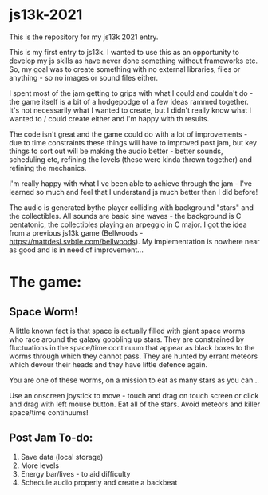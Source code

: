 # js13k-2021

This is the repository for my js13k 2021 entry.

This is my first entry to js13k. I wanted to use this as an opportunity to develop my js skills as have never done something without frameworks etc. So, my goal was to create something with no external libraries, files or anything - so no images or sound files either.

I spent most of the jam getting to grips with what I could and couldn't do - the game itself is a bit of a hodgepodge of a few ideas rammed together. It's not necessarily what I wanted to create, but I didn't really know what I wanted to / could create either and I'm happy with th results.

The code isn't great and the game could do with a lot of improvements - due to time constraints these things will have to improved post jam, but key things to sort out will be making the audio better - better sounds, scheduling etc, refining the levels (these were kinda thrown together) and refining the mechanics.

I'm really happy with what I've been able to achieve through the jam - I've learned so much and feel that I understand js much better than I did before!

The audio is generated bythe player colliding with background "stars" and the collectibles. All sounds are basic sine waves - the background is C pentatonic, the collectibles playing an arpeggio in C major. I got the idea from a previous js13k game (Bellwoods - https://mattdesl.svbtle.com/bellwoods). My implementation is nowhere near as good and is in need of improvement...

# The game:

## Space Worm!

A little known fact is that space is actually filled with giant space worms who race around the galaxy gobbling up stars. They are constrained by fluctuations in the space/time continuum that appear as black boxes to the worms through which they cannot pass. They are hunted by errant meteors which devour their heads and they have little defence again.

You are one of these worms, on a mission to eat as many stars as you can...

Use an onscreen joystick to move - touch and drag on touch screen or click and drag with left mouse button. Eat all of the stars. Avoid meteors and killer space/time continuums!

## Post Jam To-do:
1. Save data (local storage)
2. More levels
3. Energy bar/lives - to aid difficulty
4. Schedule audio properly and create a backbeat
